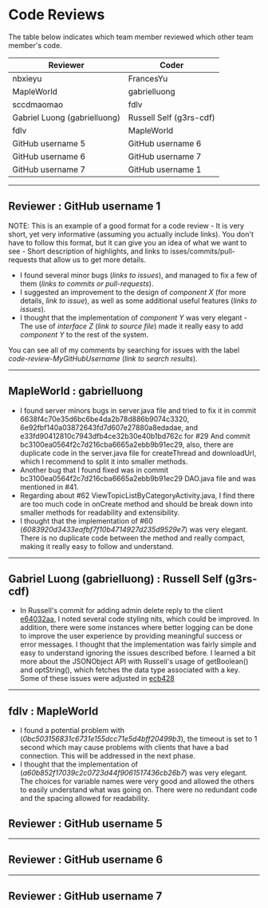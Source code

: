# Code Reviews

The table below indicates which team member reviewed which other team member's code.

| Reviewer | Coder |
| -------- | ----- |
| nbxieyu |  FrancesYu |
| MapleWorld |  gabrielluong |
| sccdmaomao |  fdlv |
| Gabriel Luong (gabrielluong) |  Russell Self (g3rs-cdf) |
| fdlv |  MapleWorld |
| GitHub username 5 |  GitHub username 6 |
| GitHub username 6 |  GitHub username 7 |
| GitHub username 7 |  GitHub username 1 |


-----

## Reviewer : GitHub username 1

NOTE: This is an example of a good format for a code review - It is very short, yet very informative (assuming you actually include links). You don't have to follow this format, but it can give you an idea of what we want to see - Short description of highlights, and links to isses/commits/pull-requests that allow us to get more details.

 * I found several minor bugs (_links to issues_), and managed to fix a few of them (_links to commits or pull-requests_).
 * I suggested an improvement to the design of _component X_ (for more details, _link to issue_), as well as some additional useful features (_links to issues_).
 * I thought that the implementation of _component Y_ was very elegant -
The use of _interface Z_ (_link to source file_) made it really easy to add _component Y_ to the rest of the system.

You can see all of my comments by searching for issues with the label _code-review-MyGitHubUsername_ (_link to search results_).


-----

## MapleWorld : gabrielluong

 * I found server minors bugs in server.java file and tried to fix it in commit 6638f4c70e35d6bc6be4da2b78d886b9074c3320, 6e92fbf140a03872643fd7d607e27880a8edadae, and e33fd90412810c7943dfb4ce32b30e40b1bd762c for #29 And commit bc3100ea0564f2c7d216cba6665a2ebb9b91ec29, also, there are duplicate code in the server.java file for createThread and downloadUrl, which I recommend to split it into smaller methods.
 * Another bug that I found fixed was in commit bc3100ea0564f2c7d216cba6665a2ebb9b91ec29 DAO.java file and was mentioned in #41.
 * Regarding about #62 ViewTopicListByCategoryActivity.java, I find there are too much code in onCreate method and should be break down into smaller methods for readability and extensibility.
 * I thought that the implementation of #60 (_6083920d3433eafbf7f10b4714927d235d9529e7_) was very elegant. There is no duplicate code between the method and really compact, making it really easy to follow and understand.

-----

## Gabriel Luong (gabrielluong) : Russell Self (g3rs-cdf)

 * In Russell's commit for adding admin delete reply to the client [e64032aa](https://github.com/csc301-fall2014/Proj-Evening-Team6-repo/commit/e64032aa2cfaadbca0ce5f00c5ff39f1f771dc1e#diff-4b5d83ff78209d2d18f1831d3c540886R142), I noted several code styling nits, which could be improved. In addition, there were some instances where better logging can be done to improve the user experience by providing meaningful success or error messages. I thought that the implementation was fairly simple and easy to understand ignoring the issues described before. I learned a bit more about the JSONObject API with Russell's usage of getBoolean() and optString(), which fetches the data type associated with a key. Some of these issues were adjusted in [ecb428](https://github.com/csc301-fall2014/Proj-Evening-Team6-repo/commit/ecb42871d6b4747c6ffbbc0644a01b5782da233d)

-----

## fdlv : MapleWorld

 * I found a potential problem with (_0bc503156831c6731e155dcc71e5d4bff20499b3_), the timeout is set to 1 second which may cause problems with clients that have a bad connection. This will be addressed in the next phase.
 * I thought that the implementation of (_a60b852f17039c2c0723d44f9061517436cb26b7_) was very elegant. The choices for variable names were very good and allowed the others to easily understand what was going on. There were no redundant code and the spacing allowed for readability.

## Reviewer : GitHub username 5

-----

## Reviewer : GitHub username 6

-----

## Reviewer : GitHub username 7
